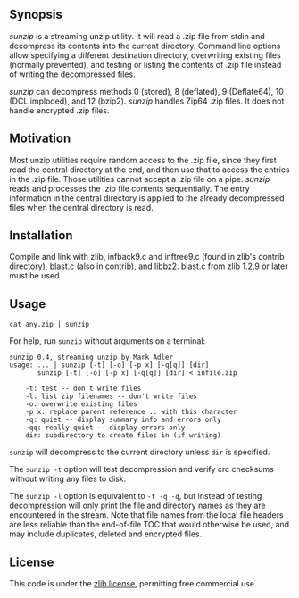 Synopsis
--------

_sunzip_ is a streaming unzip utility. It will read a .zip file from stdin and
decompress its contents into the current directory. Command line options allow
specifying a different destination directory, overwriting existing files
(normally prevented), and testing or listing the contents of .zip file instead
of writing the decompressed files.

_sunzip_ can decompress methods 0 (stored), 8 (deflated), 9 (Deflate64), 10
(DCL imploded), and 12 (bzip2). _sunzip_ handles Zip64 .zip files. It does not
handle encrypted .zip files.

Motivation
----------

Most unzip utilities require random access to the .zip file, since they first
read the central directory at the end, and then use that to access the entries
in the .zip file. Those utilities cannot accept a .zip file on a pipe. _sunzip_
reads and processes the .zip file contents sequentially. The entry information
in the central directory is applied to the already decompressed files when the
central directory is read.

Installation
------------

Compile and link with zlib, infback9.c and inftree9.c (found in zlib's contrib
directory), blast.c (also in contrib), and libbz2. blast.c from zlib 1.2.9 or
later must be used.



Usage
-----

    cat any.zip | sunzip

For help, run `sunzip` without arguments on a terminal:

```
sunzip 0.4, streaming unzip by Mark Adler
usage: ... | sunzip [-t] [-o] [-p x] [-q[q]] [dir]
       sunzip [-t] [-o] [-p x] [-q[q]] [dir] < infile.zip

	-t: test -- don't write files
	-l: list zip filenames -- don't write files
	-o: overwrite existing files
	-p x: replace parent reference .. with this character
	-q: quiet -- display summary info and errors only
	-qq: really quiet -- display errors only
	dir: subdirectory to create files in (if writing)
```

`sunzip` will decompress to the current directory unless `dir` is specified.

The `sunzip -t` option will test decompression and verify crc checksums
without writing any files to disk.

The `sunzip -l` option is equivalent to `-t -q -q`, but instead
of testing decompression will only print the file and directory
names as they are encountered in the stream. Note that file
names from the local file headers are less reliable than the
end-of-file TOC that would otherwise be used, and may
include duplicates, deleted and encrypted files.



License
-------

This code is under the [zlib license](sunzip.c), permitting free commercial use.
